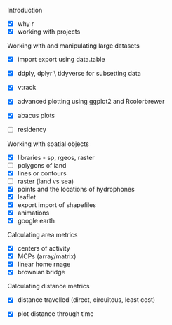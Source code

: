 Introduction
- [X] why r
- [X] working with projects

Working with and manipulating large datasets
- [X] import export using data.table
- [X] ddply, dplyr \ tidyverse for subsetting data
- [X] vtrack  
- [X] advanced plotting using ggplot2 and Rcolorbrewer 
- [X] abacus plots
- [ ] residency


Working with spatial objects
- [X] libraries - sp, rgeos, raster
- [ ] polygons of land
- [X] lines or contours
- [ ] raster (land vs sea)
- [X] points and the locations of hydrophones
- [X] leaflet
- [X] export import of shapefiles
- [X] animations 
- [X] google earth

Calculating area metrics
- [X] centers of activity
- [X] MCPs (array/matrix)
- [X] linear home rnage
- [X] brownian bridge

Calculating distance metrics
- [X] distance travelled (direct, circuitous, least cost)
- [X] plot distance through time


